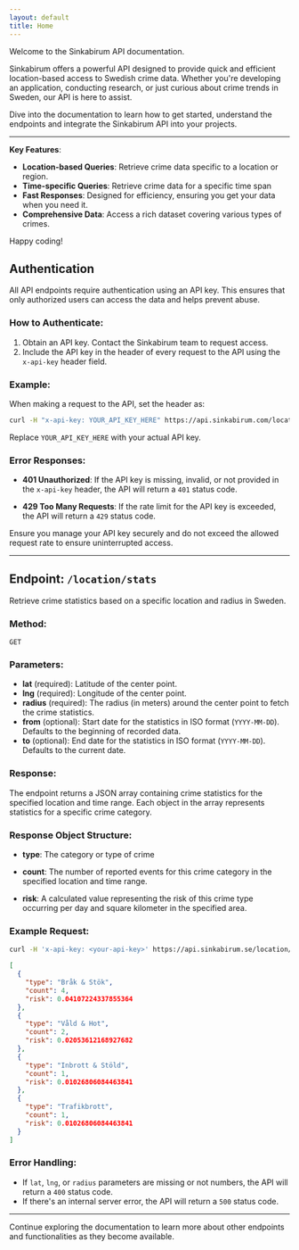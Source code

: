 ```yaml
---
layout: default
title: Home
---
```


Welcome to the Sinkabirum API documentation. 

Sinkabirum offers a powerful API designed to provide quick and efficient location-based
access to Swedish crime data. Whether you're developing an application, conducting research,
or just curious about crime trends in Sweden, our API is here to assist.

Dive into the documentation to learn how to get started, understand the endpoints
and integrate the Sinkabirum API into your projects.

---

**Key Features**:
- **Location-based Queries**: Retrieve crime data specific to a location or region.
- **Time-specific Queries**: Retrieve crime data for a specific time span
- **Fast Responses**: Designed for efficiency, ensuring you get your data when you need it.
- **Comprehensive Data**: Access a rich dataset covering various types of crimes.

Happy coding!

## Authentication

All API endpoints require authentication using an API key. This ensures that only authorized users can access the data and helps prevent abuse.

### How to Authenticate:

1. Obtain an API key. Contact the Sinkabirum team to request access.
2. Include the API key in the header of every request to the API using the `x-api-key` header field.

### Example:

When making a request to the API, set the header as:

```bash
curl -H "x-api-key: YOUR_API_KEY_HERE" https://api.sinkabirum.com/location/stats?lat=59.3293&lng=18.0686&radius=1000
```

Replace `YOUR_API_KEY_HERE` with your actual API key.

### Error Responses:

- **401 Unauthorized**: If the API key is missing, invalid, or not provided in the `x-api-key` header, the API will return a `401` status code.
  
- **429 Too Many Requests**: If the rate limit for the API key is exceeded, the API will return a `429` status code.

Ensure you manage your API key securely and do not exceed the allowed request rate to ensure uninterrupted access.

---

## Endpoint: `/location/stats`

Retrieve crime statistics based on a specific location and radius in Sweden.

### Method:

`GET`

### Parameters:

- **lat** (required): Latitude of the center point.
- **lng** (required): Longitude of the center point.
- **radius** (required): The radius (in meters) around the center point to fetch the crime statistics.
- **from** (optional): Start date for the statistics in ISO format (`YYYY-MM-DD`). Defaults to the beginning of recorded data.
- **to** (optional): End date for the statistics in ISO format (`YYYY-MM-DD`). Defaults to the current date.

### Response:

The endpoint returns a JSON array containing crime statistics for the specified location and time range. Each object in the array represents statistics for a specific crime category.

### Response Object Structure:

- **type**: The category or type of crime
  
- **count**: The number of reported events for this crime category in the specified location and time range.

- **risk**: A calculated value representing the risk of this crime type occurring per day and square kilometer in the specified area.

### Example Request:

```bash
curl -H 'x-api-key: <your-api-key>' https://api.sinkabirum.se/location/stats\?lat\=59.325102\&lng\=18.071411\&radius\=1000\&from\=2020-12-01T00:00:00\&to\=2020-12-31T23:59:00
```

```json
[
  {
    "type": "Bråk & Stök",
    "count": 4,
    "risk": 0.04107224337855364
  },
  {
    "type": "Våld & Hot",
    "count": 2,
    "risk": 0.02053612168927682
  },
  {
    "type": "Inbrott & Stöld",
    "count": 1,
    "risk": 0.01026806084463841
  },
  {
    "type": "Trafikbrott",
    "count": 1,
    "risk": 0.01026806084463841
  }
]
```

### Error Handling:

- If `lat`, `lng`, or `radius` parameters are missing or not numbers, the API will return a `400` status code.
- If there's an internal server error, the API will return a `500` status code.

---

Continue exploring the documentation to learn more about other endpoints and functionalities as they become available.

